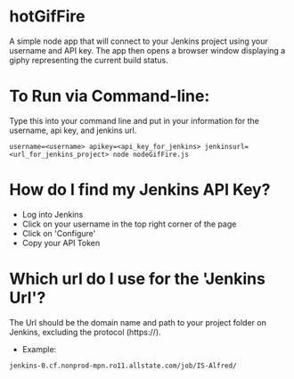 # hotGifFire

A simple node app that will connect to your Jenkins project using your username and API key. The app then opens a browser window displaying a giphy representing the current build status.

# To Run via Command-line:
Type this into your command line and put in your information for the username, api key, and jenkins url.

```
username=<username> apikey=<api_key_for_jenkins> jenkinsurl=<url_for_jenkins_project> node nodeGifFire.js
```

# How do I find my Jenkins API Key?
* Log into Jenkins
* Click on your username in the top right corner of the page
* Click on 'Configure'
* Copy your API Token

# Which url do I use for the 'Jenkins Url'?
The Url should be the domain name and path to your project folder on Jenkins, excluding the protocol (https://).
* Example: 
```
jenkins-0.cf.nonprod-mpn.ro11.allstate.com/job/IS-Alfred/
```
